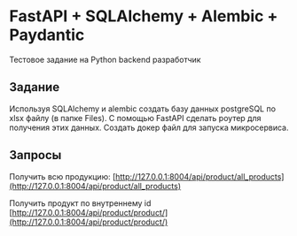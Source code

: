 # FastAPI + SQLAlchemy + Alembic + Paydantic

Тестовое задание на Python backend разработчик

## Задание

Используя SQLAlchemy и alembic создать базу данных postgreSQL по xlsx файлу (в папке Files). 
С помощью FastAPI сделать роутер для получения этих данных.
Создать докер файл для запуска микросервиса.


## Запросы

Получить всю продукцию: [http://127.0.0.1:8004/api/product/all_products](http://127.0.0.1:8004/api/product/all_products)

Получить продукт по внутреннему id [http://127.0.0.1:8004/api/product/product/](http://127.0.0.1:8004/api/product/product/)
